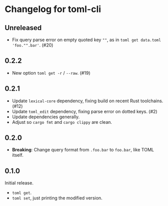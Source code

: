# Changelog for toml-cli

## Unreleased

* Fix query parse error on empty quoted key `""`,
  as in `toml get data.toml 'foo."".bar'`. (#20)


## 0.2.2

* New option `toml get -r` / `--raw`. (#19)


## 0.2.1

* Update `lexical-core` dependency, fixing build on recent Rust toolchains. (#12)
* Update `toml_edit` dependency, fixing parse error on dotted keys. (#2)
* Update dependencies generally.
* Adjust so `cargo fmt` and `cargo clippy` are clean.


## 0.2.0

* **Breaking**: Change query format from `.foo.bar` to `foo.bar`,
  like TOML itself.


## 0.1.0

Initial release.

* `toml get`.
* `toml set`, just printing the modified version.
